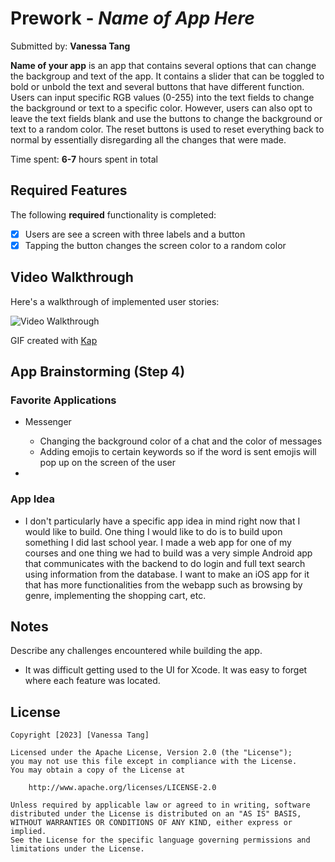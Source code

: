 # Prework - *Name of App Here*

Submitted by: **Vanessa Tang**

**Name of your app** is an app that contains several options that can change the backgroup and text of the app. It contains a slider that can be toggled to bold or unbold the text and several buttons that have different function. Users can input specific RGB values (0-255) into the text fields to change the background or text to a specific color. However, users can also opt to leave the text fields blank and use the buttons to change the background or text to a random color. The reset buttons is used to reset everything back to normal by essentially disregarding all the changes that were made.

Time spent: **6-7** hours spent in total

## Required Features

The following **required** functionality is completed:

- [x] Users are see a screen with three labels and a button
- [x] Tapping the button changes the screen color to a random color
 
## Video Walkthrough

Here's a walkthrough of implemented user stories:

<img src='walkthrough.gif' title='Video Walkthrough' width='' alt='Video Walkthrough' />

<!-- Replace this with whatever GIF tool you used! -->
GIF created with [Kap](https://getkap.co/)  
<!-- Recommended tools:
[Kap](https://getkap.co/) for macOS
[ScreenToGif](https://www.screentogif.com/) for Windows
[peek](https://github.com/phw/peek) for Linux. -->

## App Brainstorming (Step 4)

### Favorite Applications

- Messenger
  - Changing the background color of a chat and the color of messages
  - Adding emojis to certain keywords so if the word is sent emojis will pop up on the screen of the user
   
-  

### App Idea

- I don't particularly have a specific app idea in mind right now that I would like to build. One thing I would like to do is to build upon something I did last school year. I made a web app for one of my courses and one thing we had to build was a very simple Android app that communicates with the backend to do login and full text search using information from the database. I want to make an iOS app for it that has more functionalities from the webapp such as browsing by genre, implementing the shopping cart, etc.

## Notes

Describe any challenges encountered while building the app.

- It was difficult getting used to the UI for Xcode. It was easy to forget where each feature was located.

## License

    Copyright [2023] [Vanessa Tang]

    Licensed under the Apache License, Version 2.0 (the "License");
    you may not use this file except in compliance with the License.
    You may obtain a copy of the License at

        http://www.apache.org/licenses/LICENSE-2.0

    Unless required by applicable law or agreed to in writing, software
    distributed under the License is distributed on an "AS IS" BASIS,
    WITHOUT WARRANTIES OR CONDITIONS OF ANY KIND, either express or implied.
    See the License for the specific language governing permissions and
    limitations under the License.

